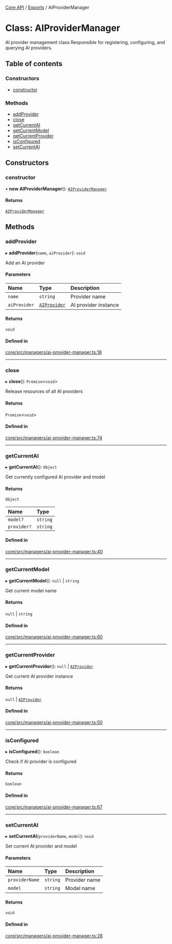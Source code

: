 <!-- 
 ⚠️  AUTO-GENERATED FILE - DO NOT EDIT MANUALLY
 This file is automatically generated by scripts/docs-generator.js
 To make changes, edit the source TypeScript files or update the generator script
-->

[Core API](../../) / [Exports](../modules) / AIProviderManager

# Class: AIProviderManager

AI provider management class
Responsible for registering, configuring, and querying AI providers.

## Table of contents

### Constructors

- [constructor](AIProviderManager#constructor)

### Methods

- [addProvider](AIProviderManager#addprovider)
- [close](AIProviderManager#close)
- [getCurrentAI](AIProviderManager#getcurrentai)
- [getCurrentModel](AIProviderManager#getcurrentmodel)
- [getCurrentProvider](AIProviderManager#getcurrentprovider)
- [isConfigured](AIProviderManager#isconfigured)
- [setCurrentAI](AIProviderManager#setcurrentai)

## Constructors

### constructor

• **new AIProviderManager**(): [`AIProviderManager`](AIProviderManager)

#### Returns

[`AIProviderManager`](AIProviderManager)

## Methods

### addProvider

▸ **addProvider**(`name`, `aiProvider`): `void`

Add an AI provider

#### Parameters

| Name | Type | Description |
| :------ | :------ | :------ |
| `name` | `string` | Provider name |
| `aiProvider` | [`AIProvider`](../interfaces/AIProvider) | AI provider instance |

#### Returns

`void`

#### Defined in

[core/src/managers/ai-provider-manager.ts:18](https://github.com/woojubb/robota/blob/e69ce1ca400ca7c668b510fd1c73d0c3c98d531f/packages/core/src/managers/ai-provider-manager.ts#L18)

___

### close

▸ **close**(): `Promise`\<`void`\>

Release resources of all AI providers

#### Returns

`Promise`\<`void`\>

#### Defined in

[core/src/managers/ai-provider-manager.ts:74](https://github.com/woojubb/robota/blob/e69ce1ca400ca7c668b510fd1c73d0c3c98d531f/packages/core/src/managers/ai-provider-manager.ts#L74)

___

### getCurrentAI

▸ **getCurrentAI**(): `Object`

Get currently configured AI provider and model

#### Returns

`Object`

| Name | Type |
| :------ | :------ |
| `model?` | `string` |
| `provider?` | `string` |

#### Defined in

[core/src/managers/ai-provider-manager.ts:40](https://github.com/woojubb/robota/blob/e69ce1ca400ca7c668b510fd1c73d0c3c98d531f/packages/core/src/managers/ai-provider-manager.ts#L40)

___

### getCurrentModel

▸ **getCurrentModel**(): ``null`` \| `string`

Get current model name

#### Returns

``null`` \| `string`

#### Defined in

[core/src/managers/ai-provider-manager.ts:60](https://github.com/woojubb/robota/blob/e69ce1ca400ca7c668b510fd1c73d0c3c98d531f/packages/core/src/managers/ai-provider-manager.ts#L60)

___

### getCurrentProvider

▸ **getCurrentProvider**(): ``null`` \| [`AIProvider`](../interfaces/AIProvider)

Get current AI provider instance

#### Returns

``null`` \| [`AIProvider`](../interfaces/AIProvider)

#### Defined in

[core/src/managers/ai-provider-manager.ts:50](https://github.com/woojubb/robota/blob/e69ce1ca400ca7c668b510fd1c73d0c3c98d531f/packages/core/src/managers/ai-provider-manager.ts#L50)

___

### isConfigured

▸ **isConfigured**(): `boolean`

Check if AI provider is configured

#### Returns

`boolean`

#### Defined in

[core/src/managers/ai-provider-manager.ts:67](https://github.com/woojubb/robota/blob/e69ce1ca400ca7c668b510fd1c73d0c3c98d531f/packages/core/src/managers/ai-provider-manager.ts#L67)

___

### setCurrentAI

▸ **setCurrentAI**(`providerName`, `model`): `void`

Set current AI provider and model

#### Parameters

| Name | Type | Description |
| :------ | :------ | :------ |
| `providerName` | `string` | Provider name |
| `model` | `string` | Model name |

#### Returns

`void`

#### Defined in

[core/src/managers/ai-provider-manager.ts:28](https://github.com/woojubb/robota/blob/e69ce1ca400ca7c668b510fd1c73d0c3c98d531f/packages/core/src/managers/ai-provider-manager.ts#L28)
